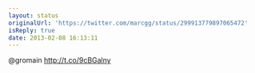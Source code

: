 ```yaml
---
layout: status
originalUrl: 'https://twitter.com/marcgg/status/299913779897065472'
isReply: true
date: 2013-02-08 16:13:11
---
```


@gromain http://t.co/9cBGalny
